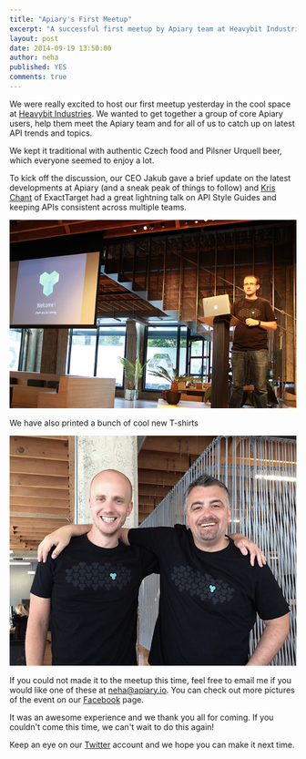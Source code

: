 ```yaml
---
title: "Apiary's First Meetup"
excerpt: "A successful first meetup by Apiary team at Heavybit Industries"
layout: post
date: 2014-09-19 13:50:00
author: neha
published: YES
comments: true
---
```



We were really excited to host our first meetup yesterday in the cool space at [Heavybit Industries][]. We wanted to get together a group of core Apiary users, help them meet the Apiary team and for all of us to catch up on latest API trends and topics.

We kept it traditional with authentic Czech food and Pilsner Urquell beer, which everyone seemed to enjoy a lot.

To kick off the discussion, our CEO Jakub gave a brief update on the latest developments at Apiary (and a sneak peak of things to follow) and [Kris Chant][] of ExactTarget had a great lightning talk on API Style Guides and keeping APIs consistent across multiple teams.

![API Meetup](/images/2014-09-19-Meetup-Blogpost/meetup.png)

We have also printed a bunch of cool new T-shirts

![T-Shirts](/images/2014-09-19-Meetup-Blogpost/t-shirts.png)

If you could not made it to the meetup this time, feel free to email me if you would like one of these at [neha@apiary.io][]. You can check out more pictures of the event on our [Facebook][] page.

It was an awesome experience and we thank you all for coming. If you couldn't come this time, we can't wait to do this again!

Keep an eye on our [Twitter][] account and we hope you can make it next time.

[Heavybit Industries]: http://www.heavybit.com/
[Kris Chant]: https://twitter.com/sprshrp
[neha@apiary.io]: neha@apiary.io
[Twitter]: https://twitter.com/apiaryio
[Facebook]: https://www.facebook.com/media/set/?set=a.693817970710044.1073741827.121823441242836&type=3



